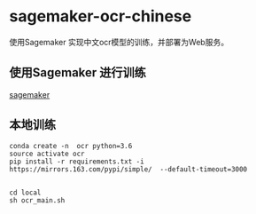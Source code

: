 # sagemaker-ocr-chinese
使用Sagemaker 实现中文ocr模型的训练，并部署为Web服务。


## 使用Sagemaker 进行训练

[sagemaker](./sagemaker)



## 本地训练

```
conda create -n  ocr python=3.6
source activate ocr
pip install -r requirements.txt -i https://mirrors.163.com/pypi/simple/  --default-timeout=3000


cd local
sh ocr_main.sh

```
